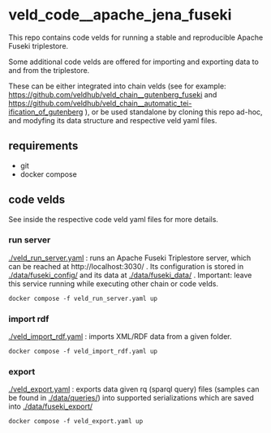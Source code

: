 # veld_code__apache_jena_fuseki

This repo contains code velds for running a stable and reproducible Apache Fuseki triplestore.

Some additional code velds are offered for importing and exporting data to and from the triplestore.

These can be either integrated into chain velds (see for example: 
https://github.com/veldhub/veld_chain__gutenberg_fuseki and 
https://github.com/veldhub/veld_chain__automatic_tei-ification_of_gutenberg ), or be used 
standalone by cloning this repo ad-hoc, and modyfing its data structure and respective veld yaml
files.

## requirements

- git
- docker compose

## code velds

See inside the respective code veld yaml files for more details.

### run server

[./veld_run_server.yaml](./veld_run_server.yaml) : runs an Apache Fuseki Triplestore server, which
can be reached at http://localhost:3030/ . Its configuration is stored in 
[./data/fuseki_config/](./data/fuseki_config/) and its data at
[./data/fuseki_data/](./data/fuseki_data/) . Important: leave this service running while executing 
other chain or code velds.

```
docker compose -f veld_run_server.yaml up
```

### import rdf

[./veld_import_rdf.yaml](./veld_import_rdf.yaml) : imports XML/RDF data from a given folder.

```
docker compose -f veld_import_rdf.yaml up
```

### export

[./veld_export.yaml](./veld_export.yaml) : exports data given rq (sparql query) files (samples can
be found in [./data/queries/](./data/queries/)) into supported serializations which are saved into
[./data/fuseki_export/](./data/fuseki_export/)

```
docker compose -f veld_export.yaml up
```

